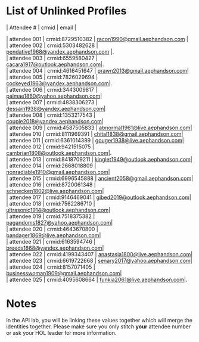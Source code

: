 List of Unlinked Profiles
========================================

| Attendee #   |      crmid        | email  |

| attendee 001  |	crmid:8729510382  |	racon1990@gmail.aephandson.com |               
| attendee 002  | crmid:5303482628  |	pendative1968@yandex.aephandson.com |.   
| attendee 003  | crmid:6559580427  | cacara1917@outlook.aephandson.com|.   
| attendee 004	| crmid:4616451647	| prawn2013@gmail.aephandson.com|       
| attendee 005	| crmid:7826029694	| cockeyed1963@yandex.aephandson.com|.        
| attendee 006	| crmid:3443009817	| palmae1860@yahoo.aephandson.com|     
| attendee 007	| crmid:4838306273	| dessain1938@yandex.aephandson.com|     
| attendee 008	| crmid:1353217543	| couple2018@yandex.aephandson.com|     
| attendee 009	| crmid:4587505833	| abnormal1961@live.aephandson.com|     
| attendee 010	| crmid:8111969391	| chital1838@gmail.aephandson.com|     
| attendee 011	| crmid:6361014389	| gouger1938@live.aephandson.com|     
| attendee 012	| crmid:9421515075	| cambrian1808@outlook.aephandson.com|.    
| attendee 013	| crmid:8418709211	| kinglet1949@outlook.aephandson.com|     
| attendee 014	| crmid:2668018809	| nonradiable1910@gmail.aephandson.com|     
| attendee 015	| crmid:6996545888	| ancient2058@gmail.aephandson.com|     
| attendee 016	| crmid:8720061348	| schnecken1802@live.aephandson.com|     
| attendee 017	| crmid:9146469041	| gibed2019@outlook.aephandson.com|     
| attendee 018	| crmid:7562286710	| ultrasonic1914@outlook.aephandson.com|    
| attendee 019	| crmid:7518375382	| pagandoms1827@yahoo.aephandson.com|    
| attendee 020	| crmid:4643670800	| bandager1869@live.aephandson.com|    
| attendee 021	| crmid:6163594746	| breeds1868@yandex.aephandson.com|     
| attendee 022	| crmid:4199343407	| anastasia1800@live.aephandson.com|     
| attendee 023	| crmid:6619722668	| senary2017@yahoo.aephandson.com|     
| attendee 024	| crmid:8157071405	| businesswoman1909@gmail.aephandson.com|    
| attendee 025	| crmid:4095608664	| funkia2061@live.aephandson.com|.  


Notes
========================================
In the API lab, you will be linking these values together which will merge the identities together.
Please make sure you only stitch **your** attendee number or ask your HOL leader for more information.
